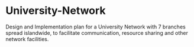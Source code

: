 # University-Network
Design and Implementation plan for a University Network with 7 branches spread islandwide, to facilitate communication, resource sharing and other network facilities.
